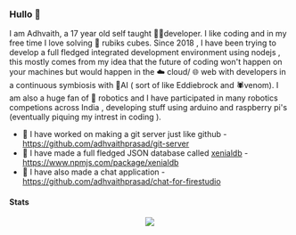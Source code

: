 ### Hullo 🫠
I am Adhvaith, a 17 year old self taught 👨‍💻developer. I like coding and in my free time I love solving 🧊 rubiks cubes.
Since 2018 , I have been trying to develop a full fledged integrated development environment using nodejs , this mostly comes from my idea that the future of coding won't happen on your machines but would happen in the ☁️ cloud/ 🌐 web with developers in a continuous symbiosis with 🧠AI ( sort of like Eddiebrock and 🕷️venom).
I am also a huge fan of 🤖 robotics and I have participated in many robotics competions across India , developing stuff using arduino and raspberry pi's (eventually piquing my intrest in coding ).
- 🛟 I have worked on making a git server just like github - https://github.com/adhvaithprasad/git-server
- 💽 I have made a full fledged JSON database called [xenialdb](https://github.com/adhvaithprasad/xenial-database)  - https://www.npmjs.com/package/xenialdb
- 💬 I have also made a chat application - https://github.com/adhvaithprasad/chat-for-firestudio
#### **Stats**
<p align="center"><img src="https://github-readme-stats.vercel.app/api?username=adhvaithprasad&show_icons=true"/></p>
